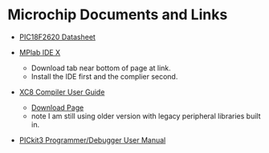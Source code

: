 # Microchip Documents and Links 

* [PIC18F2620 Datasheet](http://ww1.microchip.com/downloads/en/DeviceDoc/39626e.pdf)

* [MPlab IDE X](http://www.microchip.com/mplab/mplab-x-ide)  
  * Download tab near bottom of page at link.
  * Install the IDE first and the complier second.

* [XC8 Compiler User Guide](http://ww1.microchip.com/downloads/en/DeviceDoc/MPLAB_XC8_C_Compiler_User_Guide.pdf)
  * [Download Page](http://www.microchip.com/pagehandler/en_us/devtools/mplabxc/)
  * note I am still using older version with legacy peripheral libraries built in.
  
* [PICkit3 Programmer/Debugger User Manual](http://ww1.microchip.com/downloads/en/DeviceDoc/51795B.pdf)
  
